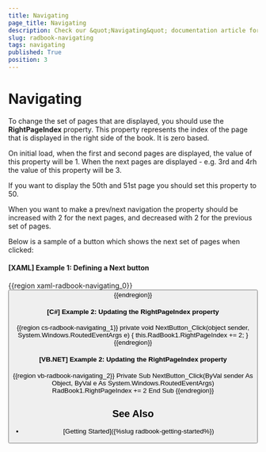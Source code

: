 ```yaml
---
title: Navigating
page_title: Navigating
description: Check our &quot;Navigating&quot; documentation article for the RadBook {{ site.framework_name }} control.
slug: radbook-navigating
tags: navigating
published: True
position: 3
---
```


# Navigating

To change the set of pages that are displayed, you should use the __RightPageIndex__ property. This property represents the index of the page that is displayed in the right side of the book. It is zero based. 

On initial load, when the first and second pages are displayed, the value of this property will be 1. When the next pages are displayed - e.g. 3rd and 4rh the value of this property will be 3.

If you want to display the 50th and 51st page you should set this property to 50.

When you want to make a prev/next navigation the property should be increased with 2 for the next pages, and decreased with 2 for the previous set of pages.

Below is a sample of a button which shows the next set of pages when clicked:

#### __[XAML] Example 1: Defining a Next button__  
{{region xaml-radbook-navigating_0}}
	<Button Content="Next >>" Click="NextButton_Click"/>
{{endregion}}

#### __[C#] Example 2: Updating the RightPageIndex property__  
{{region cs-radbook-navigating_1}}
	private void NextButton_Click(object sender, System.Windows.RoutedEventArgs e)
	{
		this.RadBook1.RightPageIndex += 2;
	}
{{endregion}}

#### __[VB.NET] Example 2: Updating the RightPageIndex property__  
{{region vb-radbook-navigating_2}}
	Private Sub NextButton_Click(ByVal sender As Object, ByVal e As System.Windows.RoutedEventArgs)
		RadBook1.RightPageIndex += 2
	End Sub
{{endregion}}

## See Also
 * [Getting Started]({%slug radbook-getting-started%})